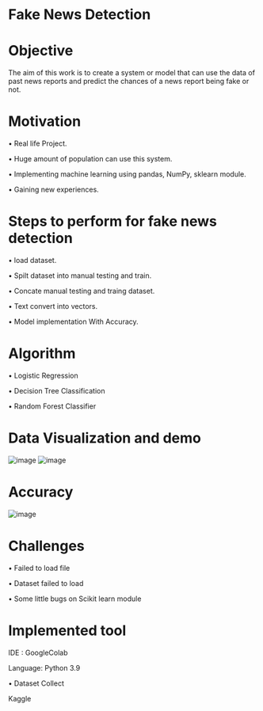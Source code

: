 # Fake News Detection
  
# Objective 
The aim of this work is to create a system or model that can use the data of past news reports and predict the chances of a news report being fake or not. 

# Motivation 

• Real life Project.

• Huge amount of population can use this system.

• Implementing machine learning using pandas, NumPy, sklearn module.

• Gaining new experiences.


# Steps to perform for fake news detection

• load dataset.

• Spilt dataset into manual testing and train.

• Concate manual testing and traing dataset. 

• Text convert into vectors.

• Model implementation With Accuracy.


# Algorithm 

• Logistic Regression  

• Decision Tree Classification

• Random Forest Classifier

# Data Visualization and demo 

![image](https://user-images.githubusercontent.com/63856744/162815296-9b33eecb-7fbd-477a-9ef7-fb59a0bd161f.png)
![image](https://user-images.githubusercontent.com/63856744/162815308-395fb337-cbf7-4922-a369-b0715ae45113.png)

# Accuracy 

![image](https://user-images.githubusercontent.com/63856744/162816260-b2c6efeb-57f3-4763-9fa4-654830fff4c1.png)

# Challenges

• Failed to load file

• Dataset failed to load

• Some little bugs on Scikit learn module

# Implemented tool 

IDE : GoogleColab

Language: Python 3.9


• Dataset Collect 

  Kaggle







